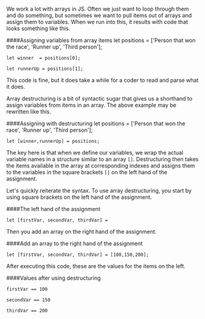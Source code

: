 We work a lot with arrays in JS. Often we just want to loop through them and do something, but sometimes we want to pull items out of arrays and assign them to variables. When we run into this, it results with code that looks something like this.

####Assigning variables from array items
	let positions = ['Person that won the race', 'Runner up', 'Third person'];
	
	let winner  = positions[0];
	
	let runnerUp = positions[1];

This code is fine, but it does take a while for a coder to read and parse what it does.

Array destructuring is a bit of syntactic sugar that gives us a shorthand to assign variables from items in an array. The above example may be rewritten like this.

####Assigning with destructuring
	let positions = ['Person that won the race', 'Runner up', 'Third person'];
	
	let [winner,runnerUp] = positions;

The key here is that when we define our variables, we wrap the actual variable names in a structure similar to an array `[]`. Destructuring then takes the items available in the array at corresponding indexes and assigns them to the variables in the square brackets `[]` on the left hand of the assignment.

Let's quickly reiterate the syntax. To use array destructuring, you start by using square brackets on the left hand of the assignment.

####The left hand of the assignment

	let [firstVar, secondVar, thirdVar] =

Then you add an array on the right hand of the assignment.

####Add an array to the right hand of the assignment

	let [firstVar, secondVar, thirdVar] = [100,150,200];

After executing this code, these are the values for the items on the left.

####Values after using destructuring

	firstVar == 100
	
	secondVar == 150
	
	thirdVar == 200
